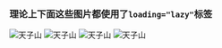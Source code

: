 ### 理论上下面这些图片都使用了`loading="lazy"`标签
<img src="https://p1-q.mafengwo.net/s11/M00/00/36/wKgBEFpxW4-AG0CHABbZaITYoJw47.jpeg?imageView2%2F2%2Fw%2F1280%2Fq%2F50%7CimageMogr2%2Fstrip%2Fquality%2F50" alt="天子山" loading="lazy">
<img src="https://p1-q.mafengwo.net/s11/M00/00/39/wKgBEFpxW5GALDuWAAoWgCRucVo29.jpeg?imageView2%2F2%2Fw%2F1280%2Fq%2F50%7CimageMogr2%2Fstrip%2Fquality%2F50" alt="天子山" loading="lazy">
<img src="https://p1-q.mafengwo.net/s11/M00/00/43/wKgBEFpxW5WADK1vAA14lYqPwag96.jpeg?imageView2%2F2%2Fw%2F1280%2Fq%2F50%7CimageMogr2%2Fstrip%2Fquality%2F50" alt="天子山" loading="lazy">
<img src="https://p1-q.mafengwo.net/s11/M00/00/3F/wKgBEFpxW5OAaNgKAAoKx_MuXQM36.jpeg?imageView2%2F2%2Fw%2F1280%2Fq%2F50%7CimageMogr2%2Fstrip%2Fquality%2F50" alt="天子山" loading="lazy">
<img src="data:image/gif;base64,R0lGODlhAQABAIAAAP///wAAACH5BAEAAAAALAAAAAABAAEAAAICRAEAOw==" alt="天子山" loading="lazy">